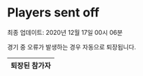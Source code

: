 # Players sent off
최종 업데이트: 2020년 12월 17일 00시 06분


경기 중 오류가 발생하는 경우 자동으로 퇴장됩니다.


| 퇴장된 참가자 |
|:---:|